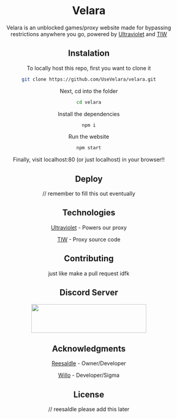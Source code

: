 <div align="center">

# Velara

Velara is an unblocked games/proxy website made for bypassing restrictions anywhere you go, powered by [Ultraviolet](https://github.com/titaniumnetwork-dev/Ultraviolet) and [TIW](https://github.com/KwazyMotoo/TIW-Static)

## Instalation

To locally host this repo, first you want to clone it

```bash
git clone https://github.com/UseVelara/velara.git
```

Next, cd into the folder

```bash
cd velara
```

Install the dependencies

```bash
npm i
```

Run the website

```bash
npm start
```

Finally, visit localhost:80 (or just localhost) in your browser!!

## Deploy

// remember to fill this out eventually

## Technologies

 [Ultraviolet](https://github.com/titaniumnetwork-dev/Ultraviolet) - Powers our proxy
 
 [TIW](https://github.com/KwazyMotoo/TIW-Static) - Proxy source code

## Contributing

just like make a pull request idfk

## Discord Server

[<img src="https://files.catbox.moe/y2tnep.png" width="300px" height="75px">](https://discord.gg/velara)

## Acknowledgments

 [Reesaldle](https://github.com/reesaldle-dev) - Owner/Developer
 
 [Willo](https://github.com/willoo0) - Developer/Sigma

## License

// reesaldle please add this later

<div align="center">
